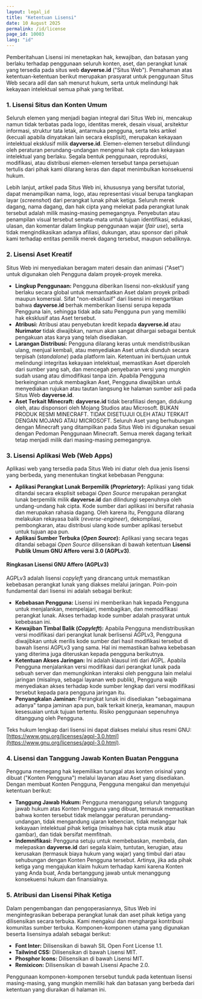 ```yaml
---
layout: legal_id
title: "Ketentuan Lisensi"
date: 10 August 2025
permalink: /id/license
page_id: 10003
lang: "id"
---
```


Pemberitahuan Lisensi ini menetapkan hak, kewajiban, dan batasan yang berlaku terhadap penggunaan seluruh konten, aset, dan perangkat lunak yang tersedia pada situs web **dayverse.id** ("Situs Web"). Pemahaman atas ketentuan-ketentuan berikut merupakan prasyarat untuk penggunaan Situs Web secara adil dan sah menurut hukum, serta untuk melindungi hak kekayaan intelektual semua pihak yang terlibat.

### **1\. Lisensi Situs dan Konten Umum**

Seluruh elemen yang menjadi bagian integral dari Situs Web ini, mencakup namun tidak terbatas pada logo, identitas merek, desain visual, arsitektur informasi, struktur tata letak, antarmuka pengguna, serta teks artikel (kecuali apabila dinyatakan lain secara eksplisit), merupakan kekayaan intelektual eksklusif milik **dayverse.id**. Elemen-elemen tersebut dilindungi oleh peraturan perundang-undangan mengenai hak cipta dan kekayaan intelektual yang berlaku. Segala bentuk penggunaan, reproduksi, modifikasi, atau distribusi elemen-elemen tersebut tanpa persetujuan tertulis dari pihak kami dilarang keras dan dapat menimbulkan konsekuensi hukum.

Lebih lanjut, artikel pada Situs Web ini, khususnya yang bersifat tutorial, dapat menampilkan nama, logo, atau representasi visual berupa tangkapan layar (*screenshot*) dari perangkat lunak pihak ketiga. Seluruh merek dagang, nama dagang, dan hak cipta yang melekat pada perangkat lunak tersebut adalah milik masing-masing pemegangnya. Penyebutan atau penampilan visual tersebut semata-mata untuk tujuan identifikasi, edukasi, ulasan, dan komentar dalam lingkup penggunaan wajar (*fair use*), serta tidak mengindikasikan adanya afiliasi, dukungan, atau sponsor dari pihak kami terhadap entitas pemilik merek dagang tersebut, maupun sebaliknya.

### **2\. Lisensi Aset Kreatif**

Situs Web ini menyediakan beragam materi desain dan animasi ("Aset") untuk digunakan oleh Pengguna dalam proyek-proyek mereka.

* **Lingkup Penggunaan:** Pengguna diberikan lisensi non-eksklusif yang berlaku secara global untuk memanfaatkan Aset dalam proyek pribadi maupun komersial. Sifat "non-eksklusif" dari lisensi ini mengartikan bahwa **dayverse.id** berhak memberikan lisensi serupa kepada Pengguna lain, sehingga tidak ada satu Pengguna pun yang memiliki hak eksklusif atas Aset tersebut.  
* **Atribusi:** Atribusi atau penyebutan kredit kepada **dayverse.id** atau **Nurimator** tidak diwajibkan, namun akan sangat dihargai sebagai bentuk pengakuan atas karya yang telah disediakan.  
* **Larangan Distribusi:** Pengguna dilarang keras untuk mendistribusikan ulang, menjual kembali, atau menyediakan Aset untuk diunduh secara terpisah (*standalone*) pada platform lain. Ketentuan ini bertujuan untuk melindungi integritas kekayaan intelektual, memastikan Aset diperoleh dari sumber yang sah, dan mencegah penyebaran versi yang mungkin sudah usang atau dimodifikasi tanpa izin. Apabila Pengguna berkeinginan untuk membagikan Aset, Pengguna diwajibkan untuk menyediakan rujukan atau tautan langsung ke halaman sumber asli pada Situs Web **dayverse.id**.  
* **Aset Terkait Minecraft:** **dayverse.id** tidak berafiliasi dengan, didukung oleh, atau disponsori oleh Mojang Studios atau Microsoft. BUKAN PRODUK RESMI MINECRAFT. TIDAK DISETUJUI OLEH ATAU TERKAIT DENGAN MOJANG ATAU MICROSOFT. Seluruh Aset yang berhubungan dengan Minecraft yang ditampilkan pada Situs Web ini digunakan sesuai dengan Pedoman Penggunaan Minecraft. Semua merek dagang terkait tetap menjadi milik dari masing-masing pemegangnya.

### **3\. Lisensi Aplikasi Web (Web Apps)**

Aplikasi web yang tersedia pada Situs Web ini diatur oleh dua jenis lisensi yang berbeda, yang menentukan tingkat kebebasan Pengguna:

* **Aplikasi Perangkat Lunak Berpemilik (*Proprietary*):** Aplikasi yang tidak ditandai secara eksplisit sebagai *Open Source* merupakan perangkat lunak berpemilik milik **dayverse.id** dan dilindungi sepenuhnya oleh undang-undang hak cipta. Kode sumber dari aplikasi ini bersifat rahasia dan merupakan rahasia dagang. Oleh karena itu, Pengguna dilarang melakukan rekayasa balik (*reverse-engineer*), dekompilasi, pembongkaran, atau distribusi ulang kode sumber aplikasi tersebut untuk tujuan apa pun.  
* **Aplikasi Sumber Terbuka (*Open Source*):** Aplikasi yang secara tegas ditandai sebagai *Open Source* dilisensikan di bawah ketentuan **Lisensi Publik Umum GNU Affero versi 3.0 (AGPLv3)**.

#### **Ringkasan Lisensi GNU Affero (AGPLv3)**

AGPLv3 adalah lisensi *copyleft* yang dirancang untuk memastikan kebebasan perangkat lunak yang diakses melalui jaringan. Poin-poin fundamental dari lisensi ini adalah sebagai berikut:

* **Kebebasan Pengguna:** Lisensi ini memberikan hak kepada Pengguna untuk menjalankan, mempelajari, membagikan, dan memodifikasi perangkat lunak. Akses terhadap kode sumber adalah prasyarat untuk kebebasan ini.  
* **Kewajiban Timbal Balik (*Copyleft*):** Apabila Pengguna mendistribusikan versi modifikasi dari perangkat lunak berlisensi AGPLv3, Pengguna diwajibkan untuk merilis kode sumber dari hasil modifikasi tersebut di bawah lisensi AGPLv3 yang sama. Hal ini memastikan bahwa kebebasan yang diterima juga diteruskan kepada pengguna berikutnya.  
* **Ketentuan Akses Jaringan:** Ini adalah klausul inti dari AGPL. Apabila Pengguna menjalankan versi modifikasi dari perangkat lunak pada sebuah server dan memungkinkan interaksi oleh pengguna lain melalui jaringan (misalnya, sebagai layanan web publik), Pengguna wajib menyediakan akses terhadap kode sumber lengkap dari versi modifikasi tersebut kepada para pengguna jaringan itu.  
* **Penyangkalan Jaminan:** Perangkat lunak ini disediakan "sebagaimana adanya" tanpa jaminan apa pun, baik terkait kinerja, keamanan, maupun kesesuaian untuk tujuan tertentu. Risiko penggunaan sepenuhnya ditanggung oleh Pengguna.

Teks hukum lengkap dari lisensi ini dapat diakses melalui situs resmi GNU: [https://www.gnu.org/licenses/agpl-3.0.html](https://www.gnu.org/licenses/agpl-3.0.html).

### **4\. Lisensi dan Tanggung Jawab Konten Buatan Pengguna**

Pengguna memegang hak kepemilikan tunggal atas konten orisinal yang dibuat ("Konten Pengguna") melalui layanan atau Aset yang disediakan. Dengan membuat Konten Pengguna, Pengguna mengakui dan menyetujui ketentuan berikut:

* **Tanggung Jawab Hukum:** Pengguna menanggung seluruh tanggung jawab hukum atas Konten Pengguna yang dibuat, termasuk memastikan bahwa konten tersebut tidak melanggar peraturan perundang-undangan, tidak mengandung ujaran kebencian, tidak melanggar hak kekayaan intelektual pihak ketiga (misalnya hak cipta musik atau gambar), dan tidak bersifat memfitnah.  
* **Indemnifikasi:** Pengguna setuju untuk membebaskan, membela, dan melepaskan **dayverse.id** dari segala klaim, tuntutan, kerugian, atau kerusakan (termasuk biaya hukum yang wajar) yang timbul dari atau sehubungan dengan Konten Pengguna tersebut. Artinya, jika ada pihak ketiga yang mengajukan klaim hukum terhadap kami karena Konten yang Anda buat, Anda bertanggung jawab untuk menanggung konsekuensi hukum dan finansialnya.

### **5\. Atribusi dan Lisensi Pihak Ketiga**

Dalam pengembangan dan pengoperasiannya, Situs Web ini mengintegrasikan beberapa perangkat lunak dan aset pihak ketiga yang dilisensikan secara terbuka. Kami mengakui dan menghargai kontribusi komunitas sumber terbuka. Komponen-komponen utama yang digunakan beserta lisensinya adalah sebagai berikut:

* **Font Inter:** Dilisensikan di bawah SIL Open Font License 1.1.  
* **Tailwind CSS:** Dilisensikan di bawah Lisensi MIT.  
* **Phosphor Icons:** Dilisensikan di bawah Lisensi MIT.  
* **Remixicon:** Dilisensikan di bawah Lisensi Apache 2.0.

Penggunaan komponen-komponen tersebut tunduk pada ketentuan lisensi masing-masing, yang mungkin memiliki hak dan batasan yang berbeda dari ketentuan yang diuraikan di halaman ini.